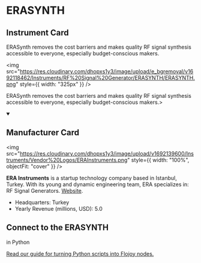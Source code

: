 
# ERASYNTH


## Instrument Card

<div className="flex">

<div>

ERASynth removes the cost barriers and makes quality RF signal synthesis accessible to everyone, especially budget-conscious makers.

</div>

<img src="https://res.cloudinary.com/dhopxs1y3/image/upload/e_bgremoval/v1692118462/Instruments/RF%20Signal%20Generator/ERASYNTH/ERASYNTH.png" style={{ width: "325px" }} />

</div>

ERASynth removes the cost barriers and makes quality RF signal synthesis accessible to everyone, especially budget-conscious makers.>

<details open>
<summary><h2>Manufacturer Card</h2></summary>

<img src="https://res.cloudinary.com/dhopxs1y3/image/upload/v1692139600/Instruments/Vendor%20Logos/ERAInstruments.png" style={{ width: "100%", objectFit: "cover" }} />

**ERA Instruments** is a startup technology company based in Istanbul, Turkey. With its young and dynamic engineering team, ERA specializes in: RF Signal Generators. <a href="https://erainstruments.com/#home">Website</a>.

<ul>
  <li>Headquarters: Turkey</li>
  <li>Yearly Revenue (millions, USD): 5.0</li>
</ul>
</details>

## Connect to the ERASYNTH
 in Python

[Read our guide for turning Python scripts into Flojoy nodes.](https://docs.flojoy.ai/custom-nodes/creating-custom-node/)


